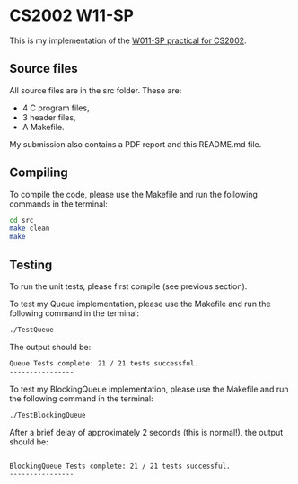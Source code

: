 # CS2002 W11-SP

This is my implementation of the [W011-SP practical for CS2002](https://studres.cs.st-andrews.ac.uk/CS2002/Coursework/W11-SP/W11-SP.pdf).

## Source files

All source files are in the src folder. These are:
- 4 C program files,
- 3 header files,
- A Makefile.
  
My submission also contains a PDF report and this README.md file.

## Compiling

To compile the code, please use the Makefile and run the following commands in the terminal:
```bash
cd src
make clean
make
```

## Testing

To run the unit tests, please first compile (see previous section).
  
To test my Queue implementation, please use the Makefile and run the following command in the terminal:
```bash
./TestQueue
```
  
The output should be:
```bash
Queue Tests complete: 21 / 21 tests successful.
----------------
```
  
To test my BlockingQueue implementation, please use the Makefile and run the following command in the terminal:
```bash
./TestBlockingQueue
```
  
After a brief delay of approximately 2 seconds (this is normal!), the output should be:
```bash

BlockingQueue Tests complete: 21 / 21 tests successful.
----------------
```

